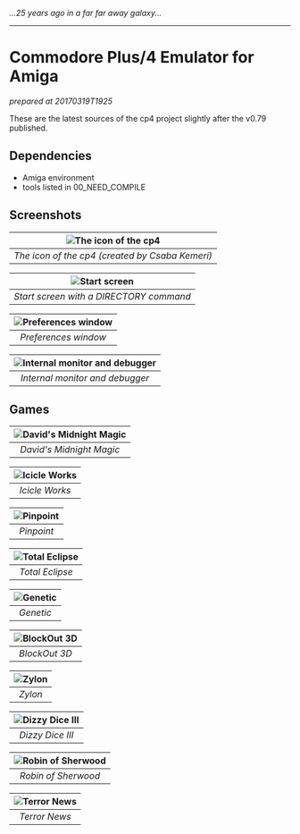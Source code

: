 _...25 years ago in a far far away galaxy..._

---

# Commodore Plus/4 Emulator for Amiga

_prepared at 20170319T1925_

These are the latest sources of the cp4 project slightly after the v0.79 published.

## Dependencies

- Amiga environment
- tools listed in 00_NEED_COMPILE

## Screenshots

| ![The icon of the cp4](/images/cp4_01.png?raw=true "The icon of the cp4 (created by Csaba Kemeri)") |
|:--:|
| *The icon of the cp4 (created by Csaba Kemeri)* |

| ![Start screen](/images/cp4_02.png?raw=true "Start screen with a DIRECTORY command") |
|:--:|
| *Start screen with a DIRECTORY command* |

| ![Preferences window](/images/cp4_06.png?raw=true "Preferences window") |
|:--:|
| *Preferences window* |

| ![Internal monitor and debugger](/images/cp4_11.png?raw=true "Internal monitor and debugger") |
|:--:|
| *Internal monitor and debugger* |

## Games

| ![David's Midnight Magic](/images/cp4_03.png?raw=true "David's Midnight Magic") |
|:--:|
| *David's Midnight Magic* |

| ![Icicle Works](/images/cp4_04.png?raw=true "Icicle Works") |
|:--:|
| *Icicle Works* |

| ![Pinpoint](/images/cp4_04.png?raw=true "Pinpoint") |
|:--:|
| *Pinpoint* |

| ![Total Eclipse](/images/cp4_07.png?raw=true "Total Eclipse") |
|:--:|
| *Total Eclipse* |

| ![Genetic](/images/cp4_07.png?raw=true "Genetic") |
|:--:|
| *Genetic* |

| ![BlockOut 3D](/images/cp4_09.png?raw=true "BlockOut 3D") |
|:--:|
| *BlockOut 3D* |

| ![Zylon](/images/cp4_10.png?raw=true "Zylon") |
|:--:|
| *Zylon* |

| ![Dizzy Dice III](/images/cp4_12.png?raw=true "Dizzy Dice III") |
|:--:|
| *Dizzy Dice III* |

| ![Robin of Sherwood](/images/cp4_14.png?raw=true "Robin of Sherwood") |
|:--:|
| *Robin of Sherwood* |

| ![Terror News](/images/cp4_13.png?raw=true "Terror News") |
|:--:|
| *Terror News* |
